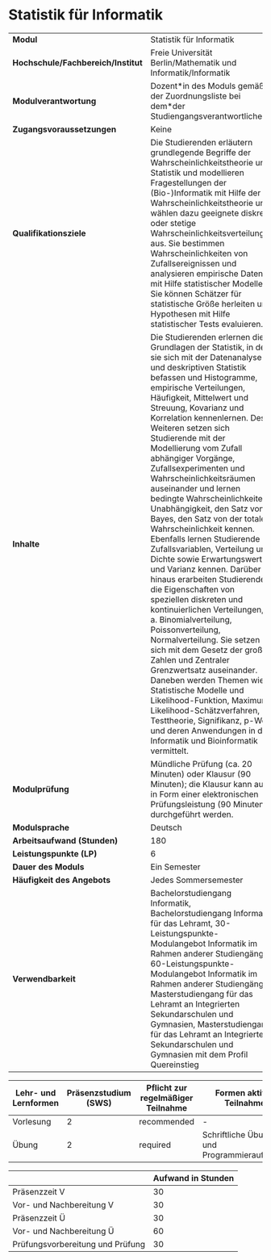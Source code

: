 # Statistik für Informatik
|                                    |   |
|------------------------------------|---|
|**Modul**                           | Statistik für Informatik |
|**Hochschule/Fachbereich/Institut** | Freie Universität Berlin/Mathematik und Informatik/Informatik |
|**Modulverantwortung**              | Dozent\*in des Moduls gemäß der Zuordnungsliste bei dem\*der Studiengangsverantwortlichen |
|**Zugangsvoraussetzungen**          | Keine |
|**Qualifikationsziele**             | Die Studierenden erläutern grundlegende Begriffe der Wahrscheinlichkeitstheorie und Statistik und modellieren Fragestellungen der (Bio-)Informatik mit Hilfe der Wahrscheinlichkeitstheorie und wählen dazu geeignete diskrete oder stetige Wahrscheinlichkeitsverteilungen aus. Sie bestimmen Wahrscheinlichkeiten von Zufallsereignissen und analysieren empirische Daten mit Hilfe statistischer Modelle. Sie können Schätzer für statistische Größe herleiten und Hypothesen mit Hilfe statistischer Tests evaluieren. |
|**Inhalte**                         | Die Studierenden erlernen die Grundlagen der Statistik, in dem sie sich mit der Datenanalyse und deskriptiven Statistik befassen und Histogramme, empirische Verteilungen, Häufigkeit, Mittelwert und Streuung, Kovarianz und Korrelation kennenlernen. Des Weiteren setzen sich Studierende mit der Modellierung vom Zufall abhängiger Vorgänge, Zufallsexperimenten und Wahrscheinlichkeitsräumen auseinander und lernen bedingte Wahrscheinlichkeiten, Unabhängigkeit, den Satz von Bayes, den Satz von der totalen Wahrscheinlichkeit kennen. Ebenfalls lernen Studierende Zufallsvariablen, Verteilung und Dichte sowie Erwartungswert und Varianz kennen. Darüber hinaus erarbeiten Studierende die Eigenschaften von speziellen diskreten und kontinuierlichen Verteilungen, u. a. Binomialverteilung, Poissonverteilung, Normalverteilung. Sie setzen sich mit dem Gesetz der großen Zahlen und Zentraler Grenzwertsatz auseinander. Daneben werden Themen wie Statistische Modelle und Likelihood-Funktion, Maximum-Likelihood-Schätzverfahren, Testtheorie, Signifikanz, p-Wert und deren Anwendungen in der Informatik und Bioinformatik vermittelt. |
|**Modulprüfung**                    | Mündliche Prüfung (ca. 20 Minuten) oder Klausur (90 Minuten); die Klausur kann auch in Form einer elektronischen Prüfungsleistung (90 Minuten) durchgeführt werden. |
|**Modulsprache**                    | Deutsch |
|**Arbeitsaufwand (Stunden)**        | 180 |
|**Leistungspunkte (LP)**            | 6 |
|**Dauer des Moduls**                | Ein Semester |
|**Häufigkeit des Angebots**         | Jedes Sommersemester |
|**Verwendbarkeit**                  | Bachelorstudiengang Informatik, Bachelorstudiengang Informatik für das Lehramt, 30-Leistungspunkte-Modulangebot Informatik im Rahmen anderer Studiengänge, 60-Leistungspunkte-Modulangebot Informatik im Rahmen anderer Studiengänge, Masterstudiengang für das Lehramt an Integrierten Sekundarschulen und Gymnasien, Masterstudiengang für das Lehramt an Integrierten Sekundarschulen und Gymnasien mit dem Profil Quereinstieg |

| Lehr- und Lernformen | Präsenzstudium <br> (SWS) | Pflicht zur regelmäßiger Teilnahme | Formen aktiver Teilnahme |
| ---------------------|---------------------------|------------------------------------|------------------------- |
| Vorlesung            | 2                         | recommended                        | -                        |
| Übung                | 2                         | required                           | Schriftliche Übungs- und Programmieraufgaben |

|   | Aufwand in Stunden |
| - |--------------------|
| Präsenzzeit V                            | 30    |
| Vor- und Nachbereitung V                 | 30    |
| Präsenzzeit Ü                            | 30    |
| Vor- und Nachbereitung Ü                 | 60    |
| Prüfungsvorbereitung und Prüfung         | 30    |
